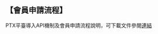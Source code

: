 ## 【會員申請流程】

PTX平臺導入API機制及會員申請流程說明，可下載文件參閱[連結](https://ptx.transportdata.tw/PTX/Uploads/Announcement/ed3cc379-3897-4079-a56c-3e9addf9d632.pdf)
